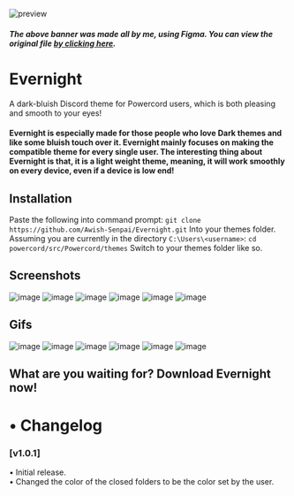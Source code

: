 
![preview](https://i.imgur.com/vtb36NB.png)

##### The above banner was made all by me, using Figma. You can view the original file <a href="https://www.figma.com/file/ui2im43XE8frsJqKDQfA80/Evernight-Banner?node-id=0%3A1">by clicking here</a>.
# Evernight

A dark-bluish Discord theme for Powercord users, which is both pleasing and smooth to your eyes!

#### Evernight is especially made for those people who love Dark themes and like some bluish touch over it. Evernight mainly focuses on making the compatible theme for every single user. The interesting thing about Evernight is that, it is a light weight theme, meaning, it will work smoothly on every device, even if a device is low end!

## Installation
Paste the following into command prompt:
`git clone https://github.com/Awish-Senpai/Evernight.git`
Into your themes folder. Assuming you are currently in the directory `C:\Users\<username>`:
`cd powercord/src/Powercord/themes`
Switch to your themes folder like so.

## Screenshots
![image](https://i.imgur.com/5eF3dAE.png)
![image](https://i.imgur.com/yD7IAEe.png)
![image](https://i.imgur.com/0QbRo7F.png)
![image](https://i.imgur.com/ICqKdKX.png)
![image](https://i.imgur.com/bEgMxYm.png)
![image](https://i.imgur.com/GWOSHUj.png)

## Gifs
![image](https://i.imgur.com/Au0gFTJ.gif)
![image](https://i.imgur.com/yOiQ2lR.gif)
![image](https://i.imgur.com/1Vt3yqx.gif)
![image](https://i.imgur.com/2I090je.gif)
![image](https://i.imgur.com/CYntndU.gif)
![image](https://i.imgur.com/TbbW8on.gif)

## What are you waiting for? Download Evernight now!

# • Changelog

### [v1.0.1]  
• Initial release.  
• Changed the color of the closed folders to be the color set by the user.  
